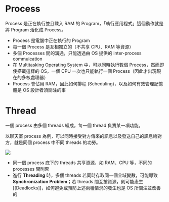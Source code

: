 # Process

Process 是正在執行並且載入 RAM 的 Program，「執行應用程式」這個動作就是將 Program 活化成 Process。

-   Process 是電腦中正在執行的 Program
-   每一個 Process 是互相獨立的（不共享 CPU、RAM 等資源）
-   多個 Processes 間的溝通，只能透過由 OS 提供的 inter-process commuication
-   在 Multitasking Operating System 中，可以同時執行數個 Process，然而即使搭載這樣的 OS，一個 CPU 一次也只能執行一個 Process（因此才出現現在的多核處理器）
-   Process 會佔用 RAM，因此如何排程 (Scheduling)，以及如何有效管理記憶體是 OS 設計者須關注的事

# Thread

一個 process 由多個 threads 組成，每一個 thread 負責某一項功能。

以聊天室 process 為例，可以同時接受對方傳來的訊息以及發送自己的訊息給對方，就是同個 process 中不同 threads 的功勞。

![](<https://raw.githubusercontent.com/Jamison-Chen/KM-software/master/img/Process and thread.jpg>)

-   同一個 process 底下的 threads 共享資源，如 RAM、CPU 等，不同的 processes 間則否
-   進行 **Threading** 時，多個 threads 若同時存取同一個全域變數，可能導致 **Synchronization Problem**；若 threads 間互搶資源，則可能產生 [[Deadlocks]]，如何避免或預防上述兩種情況的發生也是 OS 所關注並改善的

